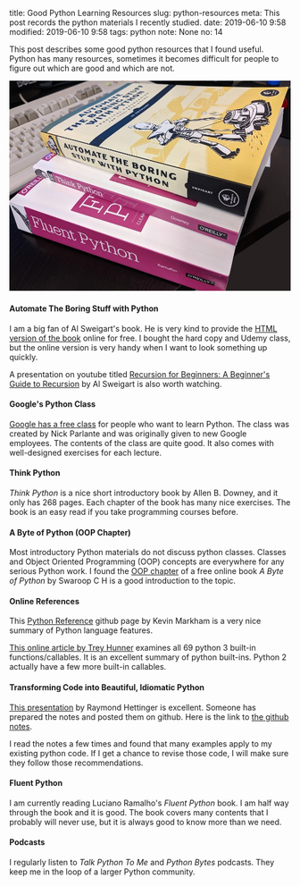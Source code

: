 title: Good Python Learning Resources
slug: python-resources
meta: This post records the python materials I recently studied. 
date: 2019-06-10 9:58
modified: 2019-06-10 9:58
tags: python
note: None
no: 14


This post describes some good python resources that I found useful. Python has many 
resources, sometimes it becomes difficult for people to figure out which are good 
and which are not. 

<div style="max-width:800px">
  <img class="img-fluid pb-3" src="/images/python-books.jpg" alt="python-books"> 
</div>

#### Automate The Boring Stuff with Python

I am a big fan of Al Sweigart's book. He is very kind to provide the [HTML version 
of the book](https://automatetheboringstuff.com/) online for free. I bought the hard 
copy and Udemy class, but the online version is very handy when I want to look 
something up quickly. 

A presentation on youtube titled [Recursion for Beginners: A Beginner's Guide to 
Recursion](https://youtu.be/AfBqVVKg4GE) by Al Sweigart is also worth watching.

#### Google's Python Class

[Google has a free class](https://developers.google.com/edu/python/) 
for people who want to learn Python.  The class was created by Nick Parlante and 
was originally given to new Google employees.  The contents of the class are quite 
good. It also comes with well-designed exercises for each lecture. 

#### Think Python 

*Think Python* is a nice short introductory book by Allen B. Downey, and it only has 
268 pages. Each chapter of the book has many nice exercises. The book is an easy read 
if you take programming courses before. 

#### A Byte of Python (OOP Chapter)

Most introductory Python materials do not discuss python classes.  Classes and 
Object Oriented Programming (OOP) concepts are everywhere for any serious Python 
work. I found the 
[OOP chapter](https://python.swaroopch.com/oop.html) 
of a free online book *A Byte of Python* by Swaroop C H is a good introduction to the topic. 

#### Online References

This [Python Reference](https://github.com/justmarkham/python-reference) 
github page by Kevin Markham is a very nice summary of Python language features.

[This online article by Trey Hunner](https://treyhunner.com/2019/05/python-builtins-worth-learning/) 
examines all 69 python 3 built-in functions/callables. It is an excellent 
summary of python 
built-ins. Python 2 actually have a few more built-in callables.


#### Transforming Code into Beautiful, Idiomatic Python

 [This presentation](https://youtu.be/OSGv2VnC0go) 
 by Raymond Hettinger is excellent.  Someone has prepared the 
 notes and posted them on github.  Here is the link to 
 [the github notes](https://github.com/JeffPaine/beautiful_idiomatic_python).

I read the notes a few times and found that many examples apply to my existing python code. 
If I get a chance to revise those code, I will make sure they follow those recommendations.

#### Fluent Python

I am currently reading Luciano Ramalho's *Fluent Python* book.  I am half way through the 
book and it is good.  The book covers many contents that I probably will never use, but it is 
always good to know more than we need. 

#### Podcasts

I regularly listen to *Talk Python To Me* and *Python Bytes* podcasts.  They keep me in 
the loop of a larger Python community. 

